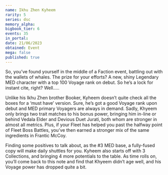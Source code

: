 ```yaml
---
name: Ikhu Zhen Kyheem
rarity: 5
series: dsc
memory_alpha:
bigbook_tier: 6
events: 35
in_portal:
date: 21/06/2023
obtained: Event
mega: false
published: true
---
```


So, you’ve found yourself in the middle of a Faction event, battling out with the wallets of whales.  The prize for your efforts? A new, shiny Legendary MED character with a top 100 Voyage rank on debut.  So he’s a lock for instant cite, right?  Well.....

Unlike his Ikhu Zhen brother Booker, Kyheem doesn’t quite check all the boxes for a ‘must have’ version.  Sure, he’s got a good Voyage rank upon debut and MED primary Voyagers are always in demand.  Sadly, Khyeem only brings two trait matches to his bonus power, bringing him in-line or behind Vedala Elder and Devious Duet Jurati, both whom are stronger in almost all metrics.  Plus, if your Fleet has helped you past the halfway point of Fleet Boss Battles, you’ve then earned a stronger mix of the same ingredients in Frantic McCoy.

Finding some positives to talk about, as the #3 MED base, a fully-fused copy will make daily shuttles for you.  Kyheem also starts off with 3 Collections, and bringing 4 more potentials to the table.
As time rolls on, you’ll come back to this note and find that Khyeem didn’t age well, and his Voyage power has dropped quite a bit.
